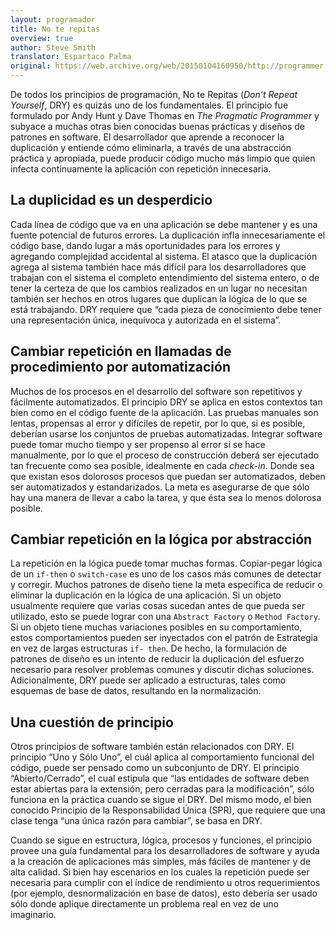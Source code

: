 ```yaml
---
layout: programador
title: No te repitas
overview: true
author: Steve Smith
translator: Espartaco Palma
original: https://web.archive.org/web/20150104160950/http://programmer.97things.oreilly.com/wiki/index.php/Don't_Repeat_Yourself
---
```


De todos los principios de programación, No te Repitas (_Don’t Repeat
Yourself_, DRY) es quizás uno de los fundamentales. El principio fue
formulado por Andy Hunt y Dave Thomas en _The Pragmatic Programmer_ y
subyace a muchas otras bien conocidas buenas prácticas y diseños de
patrones en software. El desarrollador que aprende a reconocer la
duplicación y entiende cómo eliminarla, a través de una abstracción
práctica y apropiada, puede producir código mucho más limpio que quien
infecta continuamente la aplicación con repetición innecesaria.


## La duplicidad es un desperdicio

Cada línea de código que va en una aplicación se debe mantener y es una
fuente potencial de futuros errores. La duplicación infla
innecesariamente el código base, dando lugar a más oportunidades para
los errores y agregando complejidad accidental al sistema. El atasco que
la duplicación agrega al sistema también hace más difícil para los
desarrolladores que trabajan con el sistema el completo entendimiento
del sistema entero, o de tener la certeza de que los cambios realizados
en un lugar no necesitan también ser hechos en otros lugares que
duplican la lógica de lo que se está trabajando. DRY requiere que “cada
pieza de conocimiento debe tener una representación única, inequívoca y
autorizada en el sistema”.


## Cambiar repetición en llamadas de procedimiento por automatización

Muchos de los procesos en el desarrollo del software son repetitivos y
fácilmente automatizados. El principio DRY se aplica en estos contextos
tan bien como en el código fuente de la aplicación. Las pruebas manuales
son lentas, propensas al error y difíciles de repetir, por lo que, si es
posible, deberían usarse los conjuntos de pruebas automatizadas.
Integrar software puede tomar mucho tiempo y ser propenso al error si se
hace manualmente, por lo que el proceso de construcción deberá ser
ejecutado tan frecuente como sea posible, idealmente en cada _check-in_.
Donde sea que existan esos dolorosos procesos que puedan ser
automatizados, deben ser automatizados y estandarizados. La meta es
asegurarse de que sólo hay una manera de llevar a cabo la tarea, y que
ésta sea lo menos dolorosa posible.


## Cambiar repetición en la lógica por abstracción

La repetición en la lógica puede tomar muchas formas. Copiar-pegar
lógica de un `if-then` o `switch-case` es uno de los casos más comunes
de detectar y corregir. Muchos patrones de diseño tiene la meta
específica de reducir o eliminar la duplicación en la lógica de una
aplicación. Si un objeto usualmente requiere que varias cosas sucedan
antes de que pueda ser utilizado, esto se puede lograr con una `Abstract
Factory` o `Method Factory`. Si un objeto tiene muchas variaciones
posibles en su comportamiento, estos comportamientos pueden ser
inyectados con el patrón de Estrategia en vez de largas estructuras `if-
then`. De hecho, la formulación de patrones de diseño es un intento de
reducir la duplicación del esfuerzo necesario para resolver problemas
comunes y discutir dichas soluciones. Adicionalmente, DRY puede ser
aplicado a estructuras, tales como esquemas de base de datos, resultando
en la normalización.

## Una cuestión de principio

Otros principios de software también están relacionados con DRY. El
principio “Uno y Sólo Uno”, el cuál aplica al comportamiento funcional
del código, puede ser pensado como un subconjunto de DRY. El principio
“Abierto/Cerrado”, el cual estipula que “las entidades de software deben
estar abiertas para la extensión, pero cerradas para la modificación”,
sólo funciona en la práctica cuando se sigue el DRY. Del mismo modo, el
bien conocido Principio de la Responsabilidad Única (SPR), que requiere
que una clase tenga “una única razón para cambiar”, se basa en DRY.

Cuando se sigue en estructura, lógica, procesos y funciones, el
principio provee una guía fundamental para los desarrolladores de
software y ayuda a la creación de aplicaciones más simples, más fáciles
de mantener y de alta calidad. Si bien hay escenarios en los cuales la
repetición puede ser necesaria para cumplir con el índice de rendimiento
u otros requerimientos (por ejemplo, desnormalización en base de datos),
esto debería ser usado sólo donde aplique directamente un problema real
en vez de uno imaginario.

